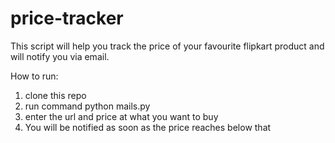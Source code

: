 # price-tracker

This script will help you track the price of your favourite flipkart product and will notify you via email.

How to run:

1. clone this repo 
2. run command python mails.py
3. enter the url and price at what you want to buy
4. You will be notified as soon as the price reaches below that
